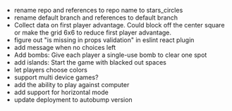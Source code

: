 - rename repo and references to repo name to stars_circles
- rename default branch and references to default branch
- Collect data on first player advantage. Could block off the center square or make the grid 6x6 to reduce first player advantage.
- figure out "is missing in props validation" in eslint react plugin
- add message when no choices left
- Add bombs: Give each player a single-use bomb to clear one spot
- add islands: Start the game with blacked out spaces
- let players choose colors
- support multi device games?
- add the ability to play against computer
- add support for horizontal mode
- update deployment to autobump version
